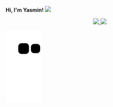**Hi, I'm Yasmin! <img src="https://raw.githubusercontent.com/jakeliny/jakeliny/master/images/cat-gif.gif" width="50">**
<div align="center">
  <a href="https://github.com/yasminzs">
  <img height="140em" src="https://github-readme-stats.vercel.app/api?username=yasminzs&show_icons=true&theme=dracula&include_all_commits=true&count_private=true"/>
  <img height="140em" src="https://github-readme-stats.vercel.app/api/top-langs/?username=yasminzs&layout=compact&langs_count=7&theme=dracula"/>
</div>

![snake gif](https://github.com/yasminzs/yasminzs/blob/output/github-contribution-grid-snake.svg)
